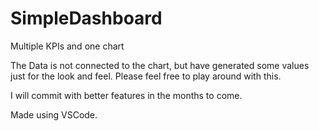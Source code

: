 # SimpleDashboard
Multiple KPIs and one chart

The Data is not connected to the chart, but have generated  some values just for the look and feel. Please feel free to play around with this.

I will commit with better features in the months to come.

Made using VSCode.
